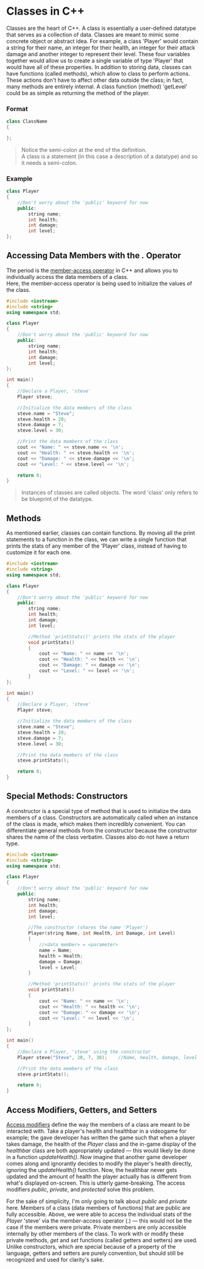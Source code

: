 # Classes in C++
Classes are the heart of C++. A class is essentially a user-defined datatype that serves as a collection of data.
Classes are meant to mimic some concrete object or abstract idea. For example, a class 'Player' would contain a string for their name, an integer for their health, 
an integer for their attack damage and another integer to represent their level. These four variables together would allow us to create a single variable of type 'Player' 
that would have all of these properties. In addition to storing data, classes can have functions (called methods), which allow to class to perform actions. 
These actions don't have to affect other data outside the class; in fact, many methods are entirely internal. A class function (method) 'getLevel' could be as simple
as returning the method of the player.

### Format
```C++
class ClassName
{

};
```
> Notice the semi-colon at the end of the definition. <br />
> A class is a statement (in this case a description of a datatype) and so it needs a semi-colon.

### Example
```C++
class Player
{
    //Don't worry about the 'public' keyword for now
    public:
        string name;
        int health;
        int damage;
        int level;
};
```

## Accessing Data Members with the _._ Operator
The period is the [member-access operator](https://docs.microsoft.com/en-us/cpp/cpp/member-access-operators-dot-and?view=msvc-160) in C++ and allows you to individually
access the data members of a class.  <br />
Here, the member-access operator is being used to initialize the values of the class.

```C++
#include <iostream>
#include <string>
using namespace std;

class Player
{
    //Don't worry about the 'public' keyword for now
    public:
        string name;
        int health;
        int damage;
        int level;
};

int main()
{
    //Declare a Player, 'steve'
    Player steve;

    //Initialize the data members of the class
    steve.name = "Steve";
    steve.health = 20;
    steve.damage = 7;
    steve.level = 30;

    //Print the data members of the class
    cout << "Name: " << steve.name << '\n';
    cout << "Health: " << steve.health << '\n';
    cout << "Damage: " << steve.damage << '\n';
    cout << "Level: " << steve.level << '\n';

    return 0;
}
```
> Instances of classes are called objects. The word 'class' only refers to be blueprint of the datatype.

## Methods
As mentioned earlier, classes can contain functions. By moving all the print statements to a function in the class, we can write a single function that prints the stats
of any member of the 'Player' class, instead of having to customize it for each one.

```C++
#include <iostream>
#include <string>
using namespace std;

class Player
{
    //Don't worry about the 'public' keyword for now
    public:
        string name;
        int health;
        int damage;
        int level;

        //Method 'printStats()' prints the stats of the player
        void printStats()
        {
            cout << "Name: " << name << '\n';
            cout << "Health: " << health << '\n';
            cout << "Damage: " << damage << '\n';
            cout << "Level: " << level << '\n';
        }
};

int main()
{
    //Declare a Player, 'steve'
    Player steve;

    //Initialize the data members of the class
    steve.name = "Steve";
    steve.health = 20;
    steve.damage = 7;
    steve.level = 30;

    //Print the data members of the class
    steve.printStats();

    return 0;
}
```

## Special Methods: Constructors
A constructor is a special type of method that is used to initialize the data members of a class. Constructors are automatically called when an instance of the class 
is made, which makes them incredibly convenient. You can differentiate general methods from the constructor because the constructor shares the name of the class verbatim.
Classes also do not have a return type.

```C++
#include <iostream>
#include <string>
using namespace std;

class Player
{
    //Don't worry about the 'public' keyword for now
    public:
        string name;
        int health;
        int damage;
        int level;

        //The constructor (shares the name 'Player')
        Player(string Name, int Health, int Damage, int Level)
        {
            //<data member> = <parameter>
            name = Name;
            health = Health;
            damage = Damage;
            level = Level;
        }

        //Method 'printStats()' prints the stats of the player
        void printStats()
        {
            cout << "Name: " << name << '\n';
            cout << "Health: " << health << '\n';
            cout << "Damage: " << damage << '\n';
            cout << "Level: " << level << '\n';
        }
};

int main()
{
    //Declare a Player, 'steve' using the constructor
    Player steve("Steve", 20, 7, 30);    //Name, health, damage, level

    //Print the data members of the class
    steve.printStats();

    return 0;
}
```

## Access Modifiers, Getters, and Setters
[Access modifiers](https://www.geeksforgeeks.org/access-modifiers-in-c/) define the way the members of a class are meant to be interacted with.
Take a player's health and healthbar in a videogame for example; the gave developer has written the game such that when a player takes damage, the health of the _Player_
class and the in-game display of the _healthbar_ class are both appropriately updated — this would likely be done in a function _updateHealth()_. Now imagine that another game
developer comes along and ignorantly decides to modify the player's health directly, ignoring the _updateHealth()_ function. Now, the healthbar never gets updated
and the amount of health the player actually has is different from what's displayed on-screen. This is utterly game-breaking. The access modifiers _public_, _private_,
and _protected_ solve this problem.

For the sake of simplicity, I'm only going to talk about _public_ and _private_ here. Members of a class (data members of functions) that are public are fully accessible. 
Above, we were able to access the individual stats of the _Player_ 'steve' via the member-access operator (.) — this would not be the case if the members were private.
Private members are only accessible internally by other members of the class. To work with or modify these private methods, _get_ and _set_ functions (called getters
and setters) are used. Unlike constructors, which are special because of a property of the language, getters and setters are purely convention, but should still be recognized
and used for clarity's sake.
